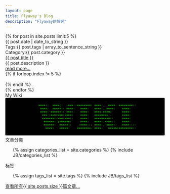 ```yaml
---
layout: page
title: Flyaway's Blog
description: "Flyaway的博客"
---
```

<div class="row" id="home-page">
<article class="span8">
  {% for post in site.posts limit:5 %}
  <div class="row home-page-content">
    <aside class="span2">
	<div class="date">{{ post.date | date_to_string }}</div>
	<div class="tags">
	  <label>Tags:</label>{{ post.tags | array_to_sentence_string }}
	</div>
	<div class="category">
	  <label>Category:</label>{{ post.category }}
	</div>
    </aside>
    <article class="span6">
	<div class="title"><a href="{{ BASE_PATH  }}{{ post.url  }}">{{ post.title  }}</a></div>
	<div class="description">{{ post.description  }}</div>
	<div class="more"><a href="{{ BASE_PATH  }}{{ post.url  }} " class="btn">read more...</a></div>
    </article>
{%  if forloop.index != 5 %}
	<div class="post-footer">&nbsp;</div>
{% endif  %}
  </div>
  {% endfor  %}
</article>


<aside class="span4 ">
<div class="side-bar">My Wiki</div>
<a href="#">
<img class="wiki_img" src="assets/themes/flying/images/wiki_logo.png" title="My Wiki"/>
</a>
  <div class="side-bar">文章分类</div> 
  <div>
	<ul class="tag_box">
	{% assign categories_list = site.categories  %}
	{% include JB/categories_list   %}
	</ul>
  </div>

<div class="side-bar">标签</div> 
  <div>
	<ul class="tag_box">
	{% assign tags_list = site.tags  %}
	{% include JB/tags_list   %}
	</ul>
  </div>
</aside>
</div>
<div class="home-page-footer"><a href="/archive.html">查看所有{{ site.posts.size  }}篇文章...</a></div>
